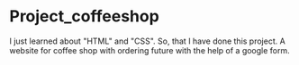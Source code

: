 # Project_coffeeshop
I just learned about "HTML" and "CSS". So, that I have done this project. A website for coffee shop with ordering future with the help of a google form.
